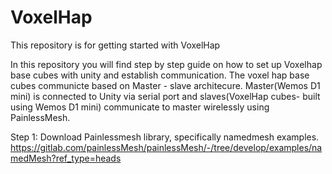 # VoxelHap
This repository is for getting started with VoxelHap 

In this repository you will find step by step guide on how to set up Voxelhap base cubes with unity and establish communication. 
 The voxel hap base cubes communicte based on Master - slave architecure. Master(Wemos D1 mini) is connected to Unity via serial port and slaves(VoxelHap cubes- built using Wemos D1 mini) communicate to master wirelessly using PainlessMesh.  

Step 1: 
Download Painlessmesh library, specifically namedmesh examples.
https://gitlab.com/painlessMesh/painlessMesh/-/tree/develop/examples/namedMesh?ref_type=heads
